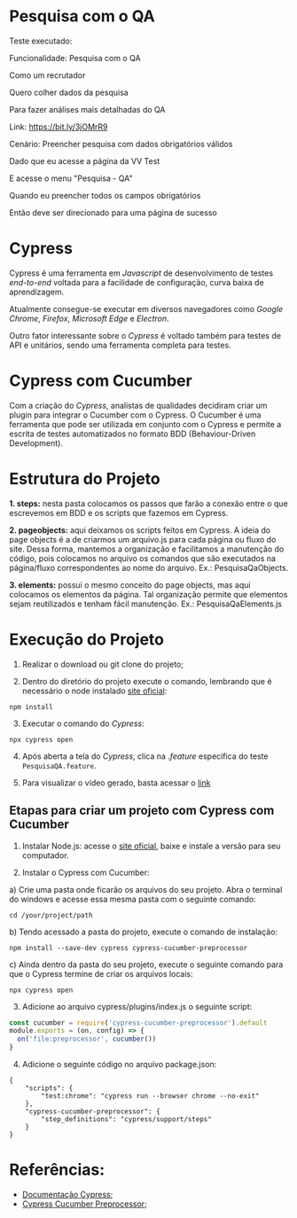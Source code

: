 # Pesquisa com o QA

Teste executado: 

Funcionalidade: Pesquisa com o QA 

Como um recrutador

Quero colher dados da pesquisa 

Para fazer análises mais detalhadas do QA
 
Link: https://bit.ly/3jOMrR9
 
Cenário: Preencher pesquisa com dados obrigatórios válidos

Dado que eu acesse a página da VV Test

E acesse o menu "Pesquisa - QA"

Quando eu preencher todos os campos obrigatórios 

Então deve ser direcionado para uma página de sucesso


# Cypress

Cypress é uma ferramenta em *Javascript* de desenvolvimento de testes *end-to-end* voltada para a facilidade de configuração, curva baixa de aprendizagem.

Atualmente consegue-se executar em diversos navegadores como *Google Chrome*, *Firefox*, *Microsoft Edge* e *Electron*. 

Outro fator interessante sobre o *Cypress* é voltado também para testes de API e unitários, sendo uma ferramenta completa para testes.

# Cypress com Cucumber

Com a criação do *Cypress*, analistas de qualidades decidiram criar um plugin para integrar o Cucumber com o Cypress. O Cucumber é uma ferramenta que pode ser utilizada em conjunto com o Cypress e permite a escrita de testes automatizados no formato BDD (Behaviour-Driven Development).

# Estrutura do Projeto

**1. steps:** nesta pasta colocamos os passos que farão a conexão entre o que escrevemos em BDD e os scripts que fazemos em Cypress.

**2. pageobjects:** aqui deixamos os scripts feitos em Cypress.
A ideia do page objects é a de criarmos um arquivo.js para cada página ou fluxo do site. Dessa forma, mantemos a organização e facilitamos a manutenção do código, pois colocamos no arquivo os comandos que são executados na página/fluxo correspondentes ao nome do arquivo.
Ex.: PesquisaQaObjects.

**3. elements:** possui o mesmo conceito do page objects, mas aqui colocamos os elementos da página. Tal organização permite que elementos sejam reutilizados e tenham fácil manutenção.
Ex.: PesquisaQaElements.js

# Execução do Projeto

1. Realizar o download ou git clone do projeto;

2. Dentro do diretório do projeto execute o comando, lembrando que é necessário o node instalado [site oficial](https://nodejs.org/en/):

`npm install`

3. Executar o comando do *Cypress*:

`npx cypress open`

4. Após aberta a tela do *Cypress*, clica na *.feature* especifica do teste `PesquisaQA.feature`.

5. Para visualizar o vídeo gerado, basta acessar o [link](https://github.com/naressi-luana/Avaliacao_viaVarejo/tree/master/cypress/videos/PesquisaQA.feature.mp4)

## Etapas para criar um projeto com Cypress com Cucumber

1. Instalar Node.js: acesse o [site oficial](https://nodejs.org/en/), baixe e instale a versão para seu computador.

2. Instalar o Cypress com Cucumber:

a) Crie uma pasta onde ficarão os arquivos do seu projeto. Abra o terminal do windows e acesse essa mesma pasta com o seguinte comando:

`cd /your/project/path`

b) Tendo acessado a pasta do projeto, execute o comando de instalação:

`npm install --save-dev cypress cypress-cucumber-preprocessor`

c) Ainda dentro da pasta do seu projeto, execute o seguinte comando para que o Cypress termine de criar os arquivos locais:

`npx cypress open`

3. Adicione ao arquivo cypress/plugins/index.js o seguinte script:

```javascript 
const cucumber = require('cypress-cucumber-preprocessor').default
module.exports = (on, config) => {
  on('file:preprocessor', cucumber())
}
```

4. Adicione o seguinte código no arquivo package.json:

```
{
    "scripts": {
        "test:chrome": "cypress run --browser chrome --no-exit"
    },
    "cypress-cucumber-preprocessor": {
        "step_definitions": "cypress/support/steps"
    }
}
```

# Referências:

- [Documentação Cypress](https://docs.cypress.io/guides/overview/why-cypress.html);
- [Cypress Cucumber Preprocessor](https://www.npmjs.com/package/cypress-cucumber-preprocessor);
